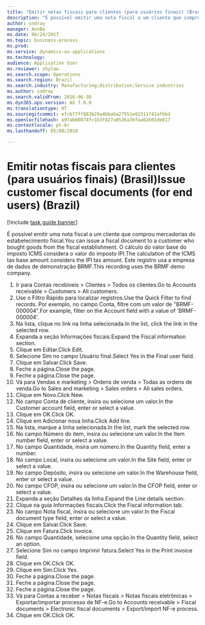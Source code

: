 ```yaml
--- 
title: "Emitir notas fiscais para clientes (para usuários finais) (Brasil)"
description: "É possível emitir uma nota fiscal a um cliente que comprou mercadorias do estabelecimento fiscal."
author: sndray
manager: AnnBe
ms.date: 06/24/2017
ms.topic: business-process
ms.prod: 
ms.service: dynamics-ax-applications
ms.technology: 
audience: Application User
ms.reviewer: shylaw
ms.search.scope: Operations
ms.search.region: Brazil
ms.search.industry: Manufacturing;Distribution;Service industries
ms.author: sndray
ms.search.validFrom: 2016-06-30
ms.dyn365.ops.version: AX 7.0.0
ms.translationtype: HT
ms.sourcegitcommit: efcb77ff883b29a4bbaba27551e02311742afbbd
ms.openlocfilehash: a97ab00874fc1b3f827a0536a76faa62601de817
ms.contentlocale: pt-br
ms.lasthandoff: 05/08/2018

---
```

# <a name="issue-customer-fiscal-documents-for-end-users-brazil"></a><span data-ttu-id="b67a9-103">Emitir notas fiscais para clientes (para usuários finais) (Brasil)</span><span class="sxs-lookup"><span data-stu-id="b67a9-103">Issue customer fiscal documents (for end users) (Brazil)</span></span>

[!include [task guide banner](../../includes/task-guide-banner.md)]

<span data-ttu-id="b67a9-104">É possível emitir uma nota fiscal a um cliente que comprou mercadorias do estabelecimento fiscal.</span><span class="sxs-lookup"><span data-stu-id="b67a9-104">You can issue a fiscal document to a customer who bought goods from the fiscal establishment.</span></span> <span data-ttu-id="b67a9-105">O cálculo do valor base do imposto ICMS considera o valor do imposto IPI.</span><span class="sxs-lookup"><span data-stu-id="b67a9-105">The calculation of the ICMS tax base amount considers the IPI tax amount.</span></span> <span data-ttu-id="b67a9-106">Este registro usa a empresa de dados de demonstração BRMF.</span><span class="sxs-lookup"><span data-stu-id="b67a9-106">This recording uses the BRMF demo company.</span></span>

1. <span data-ttu-id="b67a9-107">Ir para Contas recebíveis > Clientes > Todos os clientes.</span><span class="sxs-lookup"><span data-stu-id="b67a9-107">Go to Accounts receivable > Customers > All customers.</span></span>
2. <span data-ttu-id="b67a9-108">Use o Filtro Rápido para localizar registros.</span><span class="sxs-lookup"><span data-stu-id="b67a9-108">Use the Quick Filter to find records.</span></span> <span data-ttu-id="b67a9-109">Por exemplo, no campo Conta, filtre com um valor de "BRMF-000004".</span><span class="sxs-lookup"><span data-stu-id="b67a9-109">For example, filter on the Account field with a value of 'BRMF-000004'.</span></span>
3. <span data-ttu-id="b67a9-110">Na lista, clique no link na linha selecionada.</span><span class="sxs-lookup"><span data-stu-id="b67a9-110">In the list, click the link in the selected row.</span></span>
4. <span data-ttu-id="b67a9-111">Expanda a seção Informações fiscais.</span><span class="sxs-lookup"><span data-stu-id="b67a9-111">Expand the Fiscal information section.</span></span>
5. <span data-ttu-id="b67a9-112">Clique em Editar.</span><span class="sxs-lookup"><span data-stu-id="b67a9-112">Click Edit.</span></span>
6. <span data-ttu-id="b67a9-113">Selecione Sim no campo Usuário final.</span><span class="sxs-lookup"><span data-stu-id="b67a9-113">Select Yes in the Final user field.</span></span>
7. <span data-ttu-id="b67a9-114">Clique em Salvar.</span><span class="sxs-lookup"><span data-stu-id="b67a9-114">Click Save.</span></span>
8. <span data-ttu-id="b67a9-115">Feche a página.</span><span class="sxs-lookup"><span data-stu-id="b67a9-115">Close the page.</span></span>
9. <span data-ttu-id="b67a9-116">Feche a página.</span><span class="sxs-lookup"><span data-stu-id="b67a9-116">Close the page.</span></span>
10. <span data-ttu-id="b67a9-117">Vá para Vendas e marketing > Ordens de venda > Todas as ordens de venda.</span><span class="sxs-lookup"><span data-stu-id="b67a9-117">Go to Sales and marketing > Sales orders > All sales orders.</span></span>
11. <span data-ttu-id="b67a9-118">Clique em Novo.</span><span class="sxs-lookup"><span data-stu-id="b67a9-118">Click New.</span></span>
12. <span data-ttu-id="b67a9-119">No campo Conta de cliente, insira ou selecione um valor.</span><span class="sxs-lookup"><span data-stu-id="b67a9-119">In the Customer account field, enter or select a value.</span></span>
13. <span data-ttu-id="b67a9-120">Clique em OK.</span><span class="sxs-lookup"><span data-stu-id="b67a9-120">Click OK.</span></span>
14. <span data-ttu-id="b67a9-121">Clique em Adicionar nova linha.</span><span class="sxs-lookup"><span data-stu-id="b67a9-121">Click Add line.</span></span>
15. <span data-ttu-id="b67a9-122">Na lista, marque a linha selecionada.</span><span class="sxs-lookup"><span data-stu-id="b67a9-122">In the list, mark the selected row.</span></span>
16. <span data-ttu-id="b67a9-123">No campo Número do item, insira ou selecione um valor.</span><span class="sxs-lookup"><span data-stu-id="b67a9-123">In the Item number field, enter or select a value.</span></span>
17. <span data-ttu-id="b67a9-124">No campo Quantidade, insira um número.</span><span class="sxs-lookup"><span data-stu-id="b67a9-124">In the Quantity field, enter a number.</span></span>
18. <span data-ttu-id="b67a9-125">No campo Local, insira ou selecione um valor.</span><span class="sxs-lookup"><span data-stu-id="b67a9-125">In the Site field, enter or select a value.</span></span>
19. <span data-ttu-id="b67a9-126">No campo Depósito, insira ou selecione um valor.</span><span class="sxs-lookup"><span data-stu-id="b67a9-126">In the Warehouse field, enter or select a value.</span></span>
20. <span data-ttu-id="b67a9-127">No campo CFOP, insira ou selecione um valor.</span><span class="sxs-lookup"><span data-stu-id="b67a9-127">In the CFOP field, enter or select a value.</span></span>
21. <span data-ttu-id="b67a9-128">Expanda a seção Detalhes da linha.</span><span class="sxs-lookup"><span data-stu-id="b67a9-128">Expand the Line details section.</span></span>
22. <span data-ttu-id="b67a9-129">Clique na guia Informações fiscais.</span><span class="sxs-lookup"><span data-stu-id="b67a9-129">Click the Fiscal information tab.</span></span>
23. <span data-ttu-id="b67a9-130">No campo Nota fiscal, insira ou selecione um valor.</span><span class="sxs-lookup"><span data-stu-id="b67a9-130">In the Fiscal document type field, enter or select a value.</span></span>
24. <span data-ttu-id="b67a9-131">Clique em Salvar.</span><span class="sxs-lookup"><span data-stu-id="b67a9-131">Click Save.</span></span>
25. <span data-ttu-id="b67a9-132">Clique em Fatura.</span><span class="sxs-lookup"><span data-stu-id="b67a9-132">Click Invoice.</span></span>
26. <span data-ttu-id="b67a9-133">No campo Quantidade, selecione uma opção.</span><span class="sxs-lookup"><span data-stu-id="b67a9-133">In the Quantity field, select an option.</span></span>
27. <span data-ttu-id="b67a9-134">Selecione Sim no campo Imprimir fatura.</span><span class="sxs-lookup"><span data-stu-id="b67a9-134">Select Yes in the Print invoice field.</span></span>
28. <span data-ttu-id="b67a9-135">Clique em OK.</span><span class="sxs-lookup"><span data-stu-id="b67a9-135">Click OK.</span></span>
29. <span data-ttu-id="b67a9-136">Clique em Sim.</span><span class="sxs-lookup"><span data-stu-id="b67a9-136">Click Yes.</span></span>
30. <span data-ttu-id="b67a9-137">Feche a página.</span><span class="sxs-lookup"><span data-stu-id="b67a9-137">Close the page.</span></span>
31. <span data-ttu-id="b67a9-138">Feche a página.</span><span class="sxs-lookup"><span data-stu-id="b67a9-138">Close the page.</span></span>
32. <span data-ttu-id="b67a9-139">Feche a página.</span><span class="sxs-lookup"><span data-stu-id="b67a9-139">Close the page.</span></span>
33. <span data-ttu-id="b67a9-140">Vá para Contas a receber > Notas fiscais > Notas fiscais eletrônicas > Exportar/importar processo de NF-e.</span><span class="sxs-lookup"><span data-stu-id="b67a9-140">Go to Accounts receivable > Fiscal documents > Electronic fiscal documents > Export/import NF-e process.</span></span>
34. <span data-ttu-id="b67a9-141">Clique em OK.</span><span class="sxs-lookup"><span data-stu-id="b67a9-141">Click OK.</span></span>


